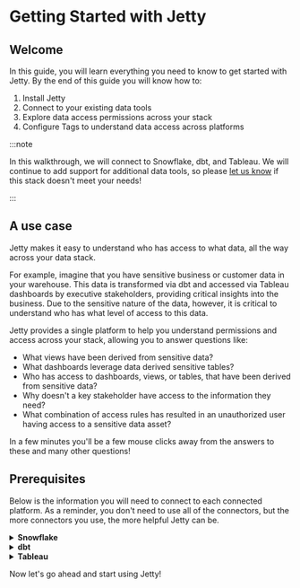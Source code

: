 # Getting Started with Jetty

## Welcome

In this guide, you will learn everything you need to know to get started with Jetty. By the end of this guide you will know how to:

1.  Install Jetty
1.  Connect to your existing data tools
1.  Explore data access permissions across your stack
1.  Configure Tags to understand data access across platforms

:::note

In this walkthrough, we will connect to Snowflake, dbt, and Tableau. We will continue to add support for additional data tools, so please [let us know](mailto:support@get-jetty.com) if this stack doesn't meet your needs!

:::

## A use case

Jetty makes it easy to understand who has access to what data, all the way across your data stack.

For example, imagine that you have sensitive business or customer data in your warehouse. This data is transformed via dbt and accessed via Tableau dashboards by executive stakeholders, providing critical insights into the business. Due to the sensitive nature of the data, however, it is critical to understand who has what level of access to this data.

Jetty provides a single platform to help you understand permissions and access across your stack, allowing you to answer questions like:

-   What views have been derived from sensitive data?
-   What dashboards leverage data derived sensitive tables?
-   Who has access to dashboards, views, or tables, that have been derived from sensitive data?
-   Why doesn't a key stakeholder have access to the information they need?
-   What combination of access rules has resulted in an unauthorized user having access to a sensitive data asset?

In a few minutes you'll be a few mouse clicks away from the answers to these and many other questions!

## Prerequisites

Below is the information you will need to connect to each connected platform. As a reminder, you don't need to use all of the connectors, but the more connectors you use, the more helpful Jetty can be.

<details>
  <summary><strong>Snowflake</strong></summary>
  <div>
    <p>To read the relevant metadata from Snowflake, Jetty needs to use an account with the <code>SECURITYADMIN</code> role and usage permissions on a warehouse.</p>
    <p>To make setup easy, be ready with the following:</p>
    <ol>
      <li>Your Snowflake account identifier. This is easiest to get in SQL with <code>SELECT current_account();</code>. This field can be the account locator (like <code>cea29483</code>) or org account name, dash-separated (like <code>MRLDK-ESA98348</code>) See <a href="https://tinyurl.com/snow-account-id">the documentation</a> for more.</li>
      <li>The name of the Snowflake user you would like Jetty to use. We recommend creating a <a href="https://docs.snowflake.com/en/sql-reference/sql/create-user.html">new user</a> specifically for Jetty.</li>
      <li>The name of a warehouse your Jetty user has the <code>USAGE</code> privilege on.</li>
    </ol>
  </div>
</details>

<details>
  <summary><strong>dbt</strong></summary>
  <div>
    <p>
      <strong>Note:</strong> A Snowflake connector must also be configured in order to connect to dbt.
    </p>
    <hr />
    <p>Jetty uses dbt as a source for in-Snowflake lineage data. For this to work, Jetty needs access to your dbt project.</p>
    <p>To make setup easy, be ready with the following:</p>
    <ol>
      <li>The path to your dbt project</li>
      <li>Your Snowflake account identifier. This helps link your dbt project to the right Snowflake account.</li>
    </ol>
    <p>Once Jetty can access your dbt project, it will check for the <code>target/manifest.json</code> file, and if it can't find one, ask you to generate one with <code>dbt docs generate</code>.</p>
    <p>
        You can read more about setting up a dbt project with Snowflake <a href="https://docs.getdbt.com/docs/get-started/getting-started/getting-set-up/setting-up-snowflake">here</a>.
    </p>
    <hr />
    <p>
      <strong>Note:</strong> Today Jetty only supports dbt Core projects. Please <a href="mailto:support@get-jetty.com">let us know</a> if you would like
      to use Jetty with dbt Cloud.
    </p>
  </div>
</details>

<details>
  <summary><strong>Tableau</strong></summary>
  <div>
    <p>To read the relevant metadata from Tableau, Jetty needs credentials to an account with account or site admin privileges.</p>
    <p>To make setup easy, be ready with the following:</p>
    <ol>
      <li>Your Tableau URL (something like <code>fs.online.tableau.com</code>).</li>
      <li>Your Tableau site name.</li>
      <li>The username of the user Jetty will use to connect.</li>
      <li>The password of the user Jetty will use to connect.</li>
    </ol>
  </div>
</details>

Now let's go ahead and start using Jetty!

